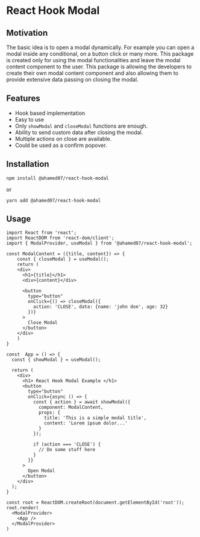 # React Hook Modal

## Motivation
The basic idea is to open a modal dynamically. For example you can open a modal inside any conditional, on a button click or many more.
This package is created only for using the modal functionalities and leave the modal content component to the user. 
This package is allowing the developers to create their own modal content component and also allowing them to provide extensive
data passing on closing the modal.


## Features
- Hook based implementation
- Easy to use
- Only `showModal` and `closeModal` functions are enough.
- Ability to send custom data after closing the modal.
- Multiple actions on close are available.
- Could be used as a confirm popover.

## Installation
```
npm install @ahamed07/react-hook-modal
```
or

```
yarn add @ahamed07/react-hook-modal
```

## Usage
```tsx
import React from 'react';
import ReactDOM from 'react-dom/client';
import { ModalProvider, useModal } from '@ahamed07/react-hook-modal';

const ModalContent = ({title, content}) => {
	const { closeModal } = useModal();
	return (
    <div>
      <h1>{title}</h1>
      <div>{content}</div>

      <button
        type="button"
        onClick={() => closeModal({
          action: 'CLOSE', data: {name: 'john doe', age: 32}
        })}
      >
        Close Modal
      </button>
    </div>
	)
}

const  App = () => {
  const { showModal } = useModal();

  return (
    <div>
      <h1> React Hook Modal Example </h1>
      <button
        type="button"
        onClick={async () => {
          const { action } = await showModal({
            component: ModalContent,
            props: {
              title: 'This is a simple modal title',
              content: 'Lorem ipsum dolor...'
            }
          });

          if (action === 'CLOSE') {
            // Do some stuff here
          }
        }}
      >
        Open Modal
      </button>
    </div>
  );
}

const root = ReactDOM.createRoot(document.getElementById('root'));
root.render(
  <ModalProvider>
    <App />
  </ModalProvider>
)

```